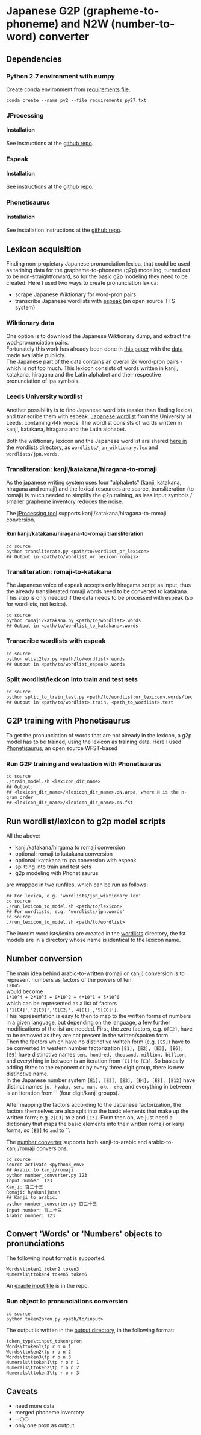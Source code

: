 # Japanese G2P (grapheme-to-phoneme) and N2W (number-to-word) converter

## Dependencies

### Python 2.7 environment with numpy

Create conda environment from [requirements file](requirements_py27.txt).

    conda create --name py2 --file requirements_py27.txt

### JProcessing

#### Installation
See instructions at the [github repo](https://github.com/kevincobain2000/jProcessing).

### Espeak

#### Installation
See instructions at the [github repo](https://github.com/espeak-ng/espeak-ng).

### Phonetisaurus

#### Installation
See installation instructions at the [github repo](https://github.com/AdolfVonKleist/Phonetisaurus).

## Lexicon acquisition

Finding non-propietary Japanese pronunciation lexica, that could be used as tarining data for the grapheme-to-phoneme (g2p) modeling,
turned out to be non-straightforward, so for the basic g2p modeling they need to be created.
Here I used two ways to create pronunciation lexica:

+ scrape Japanese Wiktionary for word-pron pairs
+ transcribe Japanese wordlists with [espeak](https://github.com/espeak-ng/espeak-ng) (an open source TTS system)

### Wiktionary data

One option is to download the Japanese Wiktionary dump, and extract the wod-pronunciation pairs.  
Fortunately this work has already been done in [this paper](https://aclweb.org/anthology/P/P16/P16-1038.pdf) with the [data](https://drive.google.com/drive/folders/0B7R_gATfZJ2aWkpSWHpXUklWUmM) made available publicly.  
The Japanese part of the data contains an overall 2k word-pron pairs - which is not too much.
This lexicon consists of words written in kanji, katakana, hiragana and the Latin alphabet and their respective pronunciation of ipa symbols.

### Leeds University wordlist

Another possibility is to find Japanese wordlists (easier than finding lexica),
and transcribe them with espeak.
[Japanese wordlist](http://corpus.leeds.ac.uk/frqc/internet-jp-forms.num) from the University of Leeds, containing 44k words.
The wordlist consists of words written in kanji, katakana, hiragana and the Latin alphabet.

Both the wiktionary lexicon and the Japanese wordlist are shared
[here in the wordlists directory](https://drive.google.com/open?id=1HPOvT5NNR5pWzAG0e09P99jPaEbiAJvq),
as `wordlists/jpn_wiktionary.lex` and `wordlists/jpn.words`.

### Transliteration: kanji/katakana/hiragana-to-romaji

As the japanese writing system uses four "alphabets" (kanji, katakana, hiragana and romaji) and the lexical resources are scarce,
transliteration (to romaji) is much needed to simplify the g2p training, as less input symbols / smaller grapheme inventory reduces the noise.

The [jProcessing tool](http://jprocessing.readthedocs.io/en/latest/#kanji-katakana-hiragana-to-tokenized-romaji-jconvert-py)
supports kanji/katakana/hiragana-to-romaji conversion.  

#### Run kanji/katakana/hiragana-to-romaji transliteration

    cd source
    python transliterate.py <path/to/wordlist_or_lexicon>
    ## Output in <path/to/wordlist_or_lexicon_romaji>

### Transliteration: romaji-to-katakana

The Japanese voice of espeak accepts only hiragama script as input,
thus the already transliterated romaji words need to be converted to katakana.
This step is only needed if the data needs to be processed with espeak (so for wordlists, not lexica).

    cd source
    python romaji2katakana.py <path/to/wordlist>.words
    ## Output in <path/to/wordlist_to_katakana>.words

### Transcribe wordlists with espeak

    cd source
    python wlist2lex.py <path/to/wordlist>.words
    ## Output in <path/to/wordlist_espeak>.words
    
### Split wordlist/lexicon into train and test sets

    cd source
    python split_to_train_test.py <path/to/wordlist:or_lexicon>.words/lex
    ## Output in <path/to/wordlist>.train, <path_to_wordlist>.test

## G2P training with Phonetisaurus

To get the pronunciation of words that are not already in the lexicon, a g2p model has to be trained, using the lexicon as training data.
Here I used [Phonetisaurus](https://github.com/AdolfVonKleist/Phonetisaurus), an open source WFST-based

### Run G2P training and evaluation with Phonetisaurus

    cd source
    ./train_model.sh <lexicon_dir_name>
    ## Output: 
    ## <lexicon_dir_name>/<lexicon_dir_name>.oN.arpa, where N is the n-gram order
    ## <lexicon_dir_name>/<lexicon_dir_name>.oN.fst
    
## Run wordlist/lexicon to g2p model scripts

All the above:

+ kanji/katakana/hirgama to romaji conversion
+ optional: romaji to katakana conversion
+ optional: katakana to ipa conversion with espeak
+ splitting into train and test sets
+ g2p modeling with Phonetisaurus

are wrapped in two runfiles, which can be run as follows: 

    ## For lexica, e.g. 'wordlists/jpn_wiktionary.lex'
    cd source
    ./run_lexicon_to_model.sh <path/to/lexicon>
    ## For wordlists, e.g. 'wordlists/jpn.words'
    cd source
    ./run_lexicon_to_model.sh <path/to/wordlist>
    
The interim wordlists/lexica are created in the [wordlists](wordlists) directory,
the fst models are in a directory whose name is identical to the lexicon name.
    
## Number conversion

The main idea behind arabic-to-written (romaji or kanji) conversion is to represent numbers as factors of the powers of ten.  
`12045`  
would become  
`1*10^4 + 2*10^3 + 0*10^2 + 4*10^1 + 5*10^0`  
which can be represented as a list of factors  
`['1[E4]','2[E3]','0[E2]','4[E1]','5[E0]']`.  
This representation is easy to then to map to the written forms of numbers in a given language,
but depending on the language, a few further modifications of the list are needed. 
First, the zero factors, e.g. `0[E2]`, have to be removed as they are not present in the written/spoken form.  
Then the factors which have no distinctive written form (e.g. `[E5]`) have to be converted 
In western number factorization `[E1], [E2], [E3], [E6], [E9]` have distinctive names `ten, hundred, thousand, million, billion`,
and everything in between is an iteration from `[E1]` to `[E3]`.
So basically adding three to the exponent or by every three digit group, there is new distinctive name.  
In the Japanese number system `[E1], [E2], [E3], [E4], [E8], [E12]` have distinct names `ju, hyaku, sen, man, oku, cho`,
and everything in between is an iteration from `` (four digit/kanji groups).

After mapping the factors according to the Japanese factorization, the factors themselves are also split
into the basic elements that make up the written form;
e.g. `2[E3]` to `2` and `[E3]`.
From then on, we just need a dictionary that maps the basic elements into their written romaji or kanji forms,
so `[E3]` to `` and `` to ``.

The [number converter](source/number_converter.py) supports both kanji-to-arabic and arabic-to-kanji/romaji conversions.

    cd source
    source activate <python3_env>
	## Arabic to kanji/romaji.
	python number_converter.py 123
	Input number: 123
    Kanji: 百二十三
    Romaji: hyakunijusan
	## Kanji to arabic.
    python number_converter.py 百二十三
    Input number: 百二十三
    Arabic number: 123

## Convert 'Words' or 'Numbers' objects to pronunciations

The following input format is supported:

    Words\ttoken1 token2 token3
    Numerals\ttoken4 token5 token6
    
An [exaple input file](input/input_tokens.txt) is in the repo.

### Run object to pronunciations conversion

    cd source
    python token2pron.py <path/to/input>
    
The output is written in the [output directory](output), in the following format:

    token_type\tinput_token\pron
    Words\ttoken1\tp r o n 1
    Words\ttoken2\tp r o n 2
    Words\ttoken3\tp r o n 3
    Numerals\ttoken1\tp r o n 1
    Numerals\ttoken2\tp r o n 2
    Numerals\ttoken3\tp r o n 3
    
## Caveats

+ need more data
+ merged phoneme inventory
+ `一〇〇`
+ only one pron as output
